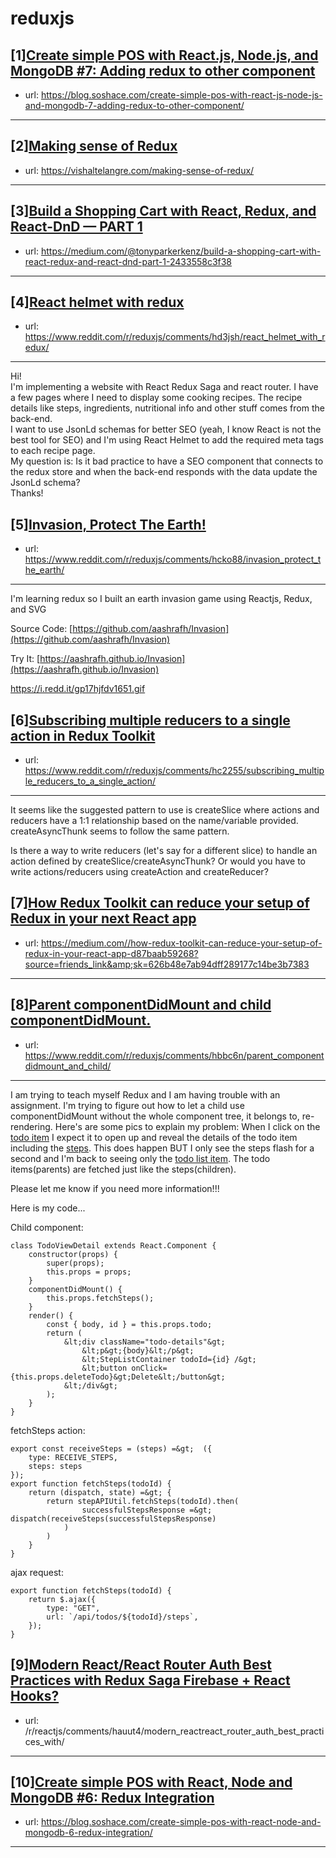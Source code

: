 # reduxjs
## [1][Create simple POS with React.js, Node.js, and MongoDB #7: Adding redux to other component](https://www.reddit.com/r/reduxjs/comments/hebhol/create_simple_pos_with_reactjs_nodejs_and_mongodb/)
- url: https://blog.soshace.com/create-simple-pos-with-react-js-node-js-and-mongodb-7-adding-redux-to-other-component/
---

## [2][Making sense of Redux](https://www.reddit.com/r/reduxjs/comments/hdptf7/making_sense_of_redux/)
- url: https://vishaltelangre.com/making-sense-of-redux/
---

## [3][Build a Shopping Cart with React, Redux, and React-DnD — PART 1](https://www.reddit.com/r/reduxjs/comments/hd5wgq/build_a_shopping_cart_with_react_redux_and/)
- url: https://medium.com/@tonyparkerkenz/build-a-shopping-cart-with-react-redux-and-react-dnd-part-1-2433558c3f38
---

## [4][React helmet with redux](https://www.reddit.com/r/reduxjs/comments/hd3jsh/react_helmet_with_redux/)
- url: https://www.reddit.com/r/reduxjs/comments/hd3jsh/react_helmet_with_redux/
---
Hi!  
I'm implementing a website with React Redux Saga and react router. I have a few pages where I need to display some cooking recipes. The recipe details like steps, ingredients, nutritional info and other stuff comes from the back-end.  
I want to use JsonLd schemas for better SEO (yeah, I know React is not the best tool for SEO) and I'm using React Helmet to add the required meta tags to each recipe page.  
My question is: Is it bad practice to have a SEO component that connects to the redux store and when the back-end responds with the data update the JsonLd schema?  
Thanks!
## [5][Invasion, Protect The Earth!](https://www.reddit.com/r/reduxjs/comments/hcko88/invasion_protect_the_earth/)
- url: https://www.reddit.com/r/reduxjs/comments/hcko88/invasion_protect_the_earth/
---
 I'm learning redux so I built an earth invasion game using Reactjs, Redux, and SVG 

Source Code:  [https://github.com/aashrafh/Invasion](https://github.com/aashrafh/Invasion) 

Try It: [https://aashrafh.github.io/Invasion](https://aashrafh.github.io/Invasion)

https://i.redd.it/gp17hjfdv1651.gif
## [6][Subscribing multiple reducers to a single action in Redux Toolkit](https://www.reddit.com/r/reduxjs/comments/hc2255/subscribing_multiple_reducers_to_a_single_action/)
- url: https://www.reddit.com/r/reduxjs/comments/hc2255/subscribing_multiple_reducers_to_a_single_action/
---
It seems like the suggested pattern to use is createSlice where actions and reducers have a 1:1 relationship based on the name/variable provided. createAsyncThunk seems to follow the same pattern.

Is there a way to write reducers (let's say for a different slice) to handle an action defined by createSlice/createAsyncThunk? Or would you have to write actions/reducers using createAction and createReducer?
## [7][How Redux Toolkit can reduce your setup of Redux in your next React app](https://www.reddit.com/r/reduxjs/comments/hbc6ca/how_redux_toolkit_can_reduce_your_setup_of_redux/)
- url: https://medium.com//how-redux-toolkit-can-reduce-your-setup-of-redux-in-your-react-app-d87baab59268?source=friends_link&amp;sk=626b48e7ab94dff289177c14be3b7383
---

## [8][Parent componentDidMount and child componentDidMount.](https://www.reddit.com/r/reduxjs/comments/hbbc6n/parent_componentdidmount_and_child/)
- url: https://www.reddit.com/r/reduxjs/comments/hbbc6n/parent_componentdidmount_and_child/
---
I am trying to teach myself Redux and I am having trouble with an assignment.  I'm trying to figure out how to let a child use componentDidMount without the whole component tree, it belongs to, re-rendering.
Here's are some pics to explain my problem:
When I click on the [todo item](https://imgur.com/5SJ3QFS) I expect it to open up and reveal the details of the todo item including the [steps](https://imgur.com/bhSL24w).  This does happen BUT I only see the steps flash for a second and I'm back to seeing only the [todo list item](https://imgur.com/5SJ3QFS).  The todo items(parents) are fetched just like the steps(children).

Please let me know if you need more information!!!

Here is my code...


Child component:


    class TodoViewDetail extends React.Component {
        constructor(props) {
            super(props);
            this.props = props;
        }
        componentDidMount() {
            this.props.fetchSteps();
        }
        render() {
            const { body, id } = this.props.todo;
            return (
                &lt;div className="todo-details"&gt;
                    &lt;p&gt;{body}&lt;/p&gt;
                    &lt;StepListContainer todoId={id} /&gt;
                    &lt;button onClick={this.props.deleteTodo}&gt;Delete&lt;/button&gt;
                &lt;/div&gt;
            );
        }
    }

fetchSteps action:


    export const receiveSteps = (steps) =&gt;  ({
        type: RECEIVE_STEPS,
        steps: steps
    });
    export function fetchSteps(todoId) {
        return (dispatch, state) =&gt; {
            return stepAPIUtil.fetchSteps(todoId).then(
                    successfulStepsResponse =&gt; dispatch(receiveSteps(successfulStepsResponse)
                )
            )
        }
    }

ajax request:


    export function fetchSteps(todoId) {
        return $.ajax({
            type: "GET",
            url: `/api/todos/${todoId}/steps`,
        });
    }
## [9][Modern React/React Router Auth Best Practices with Redux Saga Firebase + React Hooks?](https://www.reddit.com/r/reduxjs/comments/hauvve/modern_reactreact_router_auth_best_practices_with/)
- url: /r/reactjs/comments/hauut4/modern_reactreact_router_auth_best_practices_with/
---

## [10][Create simple POS with React, Node and MongoDB #6: Redux Integration](https://www.reddit.com/r/reduxjs/comments/ha0wdc/create_simple_pos_with_react_node_and_mongodb_6/)
- url: https://blog.soshace.com/create-simple-pos-with-react-node-and-mongodb-6-redux-integration/
---

